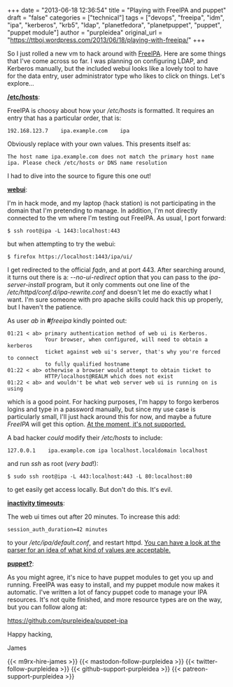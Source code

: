 +++
date = "2013-06-18 12:36:54"
title = "Playing with FreeIPA and puppet"
draft = "false"
categories = ["technical"]
tags = ["devops", "freeipa", "idm", "ipa", "kerberos", "krb5", "ldap", "planetfedora", "planetpuppet", "puppet", "puppet module"]
author = "purpleidea"
original_url = "https://ttboj.wordpress.com/2013/06/18/playing-with-freeipa/"
+++

So I just rolled a new vm to hack around with <a href="http://www.freeipa.org/">FreeIPA</a>. Here are some things that I've come across so far. I was planning on configuring LDAP, and Kerberos manually, but the included webui looks like a lovely tool to have for the data entry, user administrator type who likes to click on things. Let's explore...

<span style="text-decoration:underline;"><strong>/etc/hosts</strong></span>:

FreeIPA is choosy about how your <em>/etc/hosts</em> is formatted. It requires an entry that has a particular order, that is:
```
192.168.123.7    ipa.example.com    ipa
```
Obviously replace with your own values. This presents itself as:
```
The host name ipa.example.com does not match the primary host name ipa. Please check /etc/hosts or DNS name resolution
```
I had to dive into the source to figure this one out!

<span style="text-decoration:underline;"><strong>webui</strong></span>:

I'm in hack mode, and my laptop (hack station) is not participating in the domain that I'm pretending to manage. In addition, I'm not directly connected to the vm where I'm testing out FreeIPA. As usual, I port forward:
```
$ ssh root@ipa -L 1443:localhost:443
```
but when attempting to try the webui:
```
$ firefox https://localhost:1443/ipa/ui/
```
I get redirected to the official <em>fqdn</em>, and at port 443. After searching around, it turns out there is a: <em>--no-ui-redirect</em> option that you can pass to the <em>ipa-server-install</em> program, but it only comments out one line of the <em>/etc/httpd/conf.d/ipa-rewrite.conf</em> and doesn't let me do exactly what I want. I'm sure someone with pro apache skills could hack this up properly, but I haven't the patience.

As user <em>ab</em> in <strong>#</strong><em>freeipa</em> kindly pointed out:
```
01:21 < ab> primary authentication method of web ui is Kerberos. 
            Your browser, when configured, will need to obtain a kerberos 
            ticket against web ui's server, that's why you're forced to connect 
            to fully qualified hostname
01:22 < ab> otherwise a browser would attempt to obtain ticket to 
            HTTP/localhost@REALM which does not exist
01:22 < ab> and wouldn't be what web server web ui is running on is using
```
which is a good point. For hacking purposes, I'm happy to forgo kerberos logins and type in a password manually, but since my use case is particularly small, I'll just hack around this for now, and maybe a future <em>FreeIPA</em> will get this option. <a href="https://access.redhat.com/site/documentation//en-US/Red_Hat_Enterprise_Linux/6/html/Identity_Management_Guide/using-the-ui.html#ui-and-proxies">At the moment, it's not supported.</a>

A bad hacker <em>could</em> modify their <em>/etc/hosts</em> to include:
```
127.0.0.1    ipa.example.com ipa localhost.localdomain localhost
```
and run <em>ssh</em> as root (<em>very bad</em>!):
```
$ sudo ssh root@ipa -L 443:localhost:443 -L 80:localhost:80
```
to get easily get access locally. But don't do this. It's evil.

<span style="text-decoration:underline;"><strong>inactivity timeouts</strong></span>:

The web ui times out after 20 minutes. To increase this add:
```
session_auth_duration=42 minutes
```
to your <em>/etc/ipa/default.conf</em>, and restart httpd. <a href="https://git.fedorahosted.org/cgit/freeipa.git/tree/ipalib/util.py#n423">You can have a look at the parser for an idea of what kind of values are acceptable.</a>

<span style="text-decoration:underline;"><strong>puppet?</strong></span>:

As you might agree, it's nice to have puppet modules to get you up and running. FreeIPA was easy to install, and my puppet module now makes it automatic. I've written a lot of fancy puppet code to manage your IPA resources. It's not quite finished, and more resource types are on the way, but you can follow along at:

<a href="https://github.com/purpleidea/puppet-ipa">https://github.com/purpleidea/puppet-ipa</a>

Happy hacking,

James

{{< m9rx-hire-james >}}
{{< mastodon-follow-purpleidea >}}
{{< twitter-follow-purpleidea >}}
{{< github-support-purpleidea >}}
{{< patreon-support-purpleidea >}}
